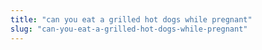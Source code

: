 ```yaml
---
title: "can you eat a grilled hot dogs while pregnant"
slug: "can-you-eat-a-grilled-hot-dogs-while-pregnant"
---
```


